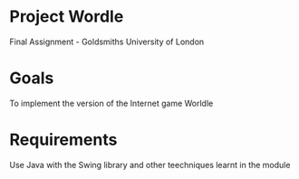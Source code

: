 # Project Wordle
Final Assignment - Goldsmiths University of London

# Goals
To implement the version of the Internet game Worldle

# Requirements
Use Java with the Swing library and other teechniques learnt in the module
